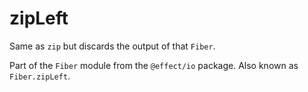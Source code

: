 # zipLeft

Same as `zip` but discards the output of that `Fiber`.

Part of the `Fiber` module from the `@effect/io` package. Also known as `Fiber.zipLeft`.
